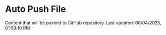 # Auto Push File

Content that will be pushed to GitHub repository.
Last updated: 08/04/2025, 01:53:10 PM